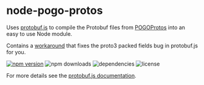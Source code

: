 # node-pogo-protos
Uses [protobuf.js](https://github.com/dcodeIO/protobuf.js) to compile the Protobuf files from
[POGOProtos](https://github.com/AeonLucid/POGOProtos) into an easy to use Node module.

Contains a [workaround](https://github.com/cyraxx/node-pogo-protos/blob/master/pogo-protos.js#L7) that
fixes the proto3 packed fields bug in protobuf.js for you.

[![npm version](https://badge.fury.io/js/node-pogo-protos.svg)](https://badge.fury.io/js/node-pogo-protos)
![npm downloads](https://img.shields.io/npm/dt/node-pogo-protos.svg)
![dependencies](https://david-dm.org/cyraxx/node-pogo-protos.svg)
![license](https://img.shields.io/npm/l/node-pogo-protos.svg)

For more details see the [protobuf.js documentation](https://github.com/dcodeIO/protobuf.js/wiki).
